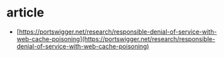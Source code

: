 # article

* [https://portswigger.net/research/responsible-denial-of-service-with-web-cache-poisoning](https://portswigger.net/research/responsible-denial-of-service-with-web-cache-poisoning)



